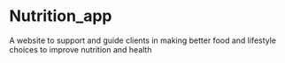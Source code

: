 # Nutrition_app

A website to support and guide clients in making better food and lifestyle choices to improve nutrition and health
